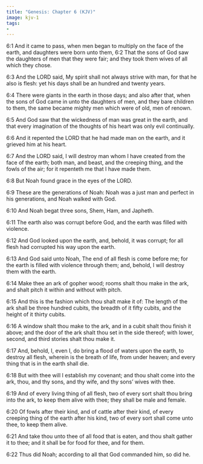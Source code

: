 ```yaml
---
title: "Genesis: Chapter 6 (KJV)"
image: kjv-1
tags:
-
---
```

6:1 And it came to pass, when men began to multiply on the face of the earth, and daughters were born unto them, 6:2 That the sons of God saw the daughters of men that they were fair; and they took them wives of all which they chose.

6:3 And the LORD said, My spirit shall not always strive with man, for that he also is flesh: yet his days shall be an hundred and twenty years.

6:4 There were giants in the earth in those days; and also after that, when the sons of God came in unto the daughters of men, and they bare children to them, the same became mighty men which were of old, men of renown.

6:5 And God saw that the wickedness of man was great in the earth, and that every imagination of the thoughts of his heart was only evil continually.

6:6 And it repented the LORD that he had made man on the earth, and it grieved him at his heart.

6:7 And the LORD said, I will destroy man whom I have created from the face of the earth; both man, and beast, and the creeping thing, and the fowls of the air; for it repenteth me that I have made them.

6:8 But Noah found grace in the eyes of the LORD.

6:9 These are the generations of Noah: Noah was a just man and perfect in his generations, and Noah walked with God.

6:10 And Noah begat three sons, Shem, Ham, and Japheth.

6:11 The earth also was corrupt before God, and the earth was filled with violence.

6:12 And God looked upon the earth, and, behold, it was corrupt; for all flesh had corrupted his way upon the earth.

6:13 And God said unto Noah, The end of all flesh is come before me; for the earth is filled with violence through them; and, behold, I will destroy them with the earth.

6:14 Make thee an ark of gopher wood; rooms shalt thou make in the ark, and shalt pitch it within and without with pitch.

6:15 And this is the fashion which thou shalt make it of: The length of the ark shall be three hundred cubits, the breadth of it fifty cubits, and the height of it thirty cubits.

6:16 A window shalt thou make to the ark, and in a cubit shalt thou finish it above; and the door of the ark shalt thou set in the side thereof; with lower, second, and third stories shalt thou make it.

6:17 And, behold, I, even I, do bring a flood of waters upon the earth, to destroy all flesh, wherein is the breath of life, from under heaven; and every thing that is in the earth shall die.

6:18 But with thee will I establish my covenant; and thou shalt come into the ark, thou, and thy sons, and thy wife, and thy sons’ wives with thee.

6:19 And of every living thing of all flesh, two of every sort shalt thou bring into the ark, to keep them alive with thee; they shall be male and female.

6:20 Of fowls after their kind, and of cattle after their kind, of every creeping thing of the earth after his kind, two of every sort shall come unto thee, to keep them alive.

6:21 And take thou unto thee of all food that is eaten, and thou shalt gather it to thee; and it shall be for food for thee, and for them.

6:22 Thus did Noah; according to all that God commanded him, so did he.